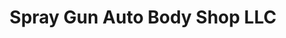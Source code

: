---
title: "Spray Gun Auto Body Shop LLC"
url: /four-oaks/spray-gun-auto-body-shop-llc/
shop: Autowerkstatt
---